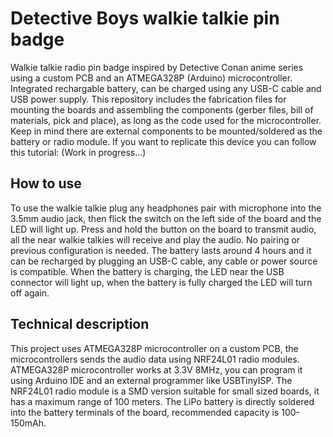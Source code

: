 # Detective Boys walkie talkie pin badge
Walkie talkie radio pin badge inspired by Detective Conan anime series using a custom PCB and an ATMEGA328P (Arduino) microcontroller.		
Integrated rechargable battery, can be charged using any USB-C cable and USB power supply.
This repository includes the fabrication files for mounting the boards and assembling the components (gerber files, bill of materials, pick and place), as long as the code used for the microcontroller.
Keep in mind there are external components to be mounted/soldered as the battery or radio module.
If you want to replicate this device you can follow this tutorial: (Work in progress...)

## How to use
To use the walkie talkie plug any headphones pair with microphone into the 3.5mm audio jack, then flick the switch on the left side of the board and the LED will light up.
Press and hold the button on the board to transmit audio, all the near walkie talkies will receive and play the audio.
No pairing or previous configuration is needed.
The battery lasts around 4 hours and it can be recharged by plugging an USB-C cable, any cable or power source is compatible.
When the battery is charging, the LED near the USB connector will light up, when the battery is fully charged the LED will turn off again.

## Technical description
This project uses ATMEGA328P microcontroller on a custom PCB, the microcontrollers sends the audio data using NRF24L01 radio modules.
ATMEGA328P microcontroller works at 3.3V 8MHz, you can program it using Arduino IDE and an external programmer like USBTinyISP.
The NRF24L01 radio module is a SMD version suitable for small sized boards, it has a maximum range of 100 meters.
The LiPo battery is directly soldered into the battery terminals of the board, recommended capacity is 100-150mAh.

